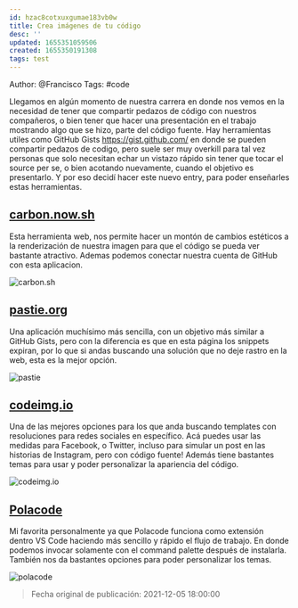```yaml
---
id: hzac8cotxuxgumae183vb0w
title: Crea imágenes de tu código
desc: ''
updated: 1655351059506
created: 1655350191308
tags: test
---
```


Author: @Francisco
Tags: #code

Llegamos en algún momento de nuestra carrera en donde nos vemos en la necesidad de tener que compartir pedazos de código con nuestros compañeros, o bien tener que hacer una presentación en el trabajo mostrando algo que se hizo, parte del código fuente. Hay herramientas utiles como GitHub Gists https://gist.github.com/ en donde se pueden compartir pedazos de codigo, pero suele ser muy overkill para tal vez personas que solo necesitan echar un vistazo rápido sin tener que tocar el source per se, o bien acotando nuevamente, cuando el objetivo es presentarlo. 
Y por eso decidí hacer este nuevo entry, para poder enseñarles estas herramientas.

## [carbon.now.sh](https://https://carbon.now.sh/)
Esta herramienta web, nos permite hacer un montón de cambios estéticos a la renderización de nuestra imagen para que el código se pueda ver bastante atractivo. Ademas podemos conectar nuestra cuenta de GitHub con esta aplicacion. 

![carbon.sh](https://i.imgur.com/R4IWaT4.png)

## [pastie.org](http://pastie.org/)

Una aplicación muchísimo más sencilla, con un objetivo más similar a GitHub Gists, pero con la diferencia es que en esta página los snippets expiran, por lo que si andas buscando una solución que no deje rastro en la web, esta es la mejor opción. 

![pastie](https://i.imgur.com/zvzntkk.png)

## [codeimg.io](https://codeimg.io/)
Una de las mejores opciones para los que anda buscando templates con resoluciones para redes sociales en específico. Acá puedes usar las medidas para Facebook, o Twitter, incluso para simular un post en las historias de Instagram, pero con código fuente! Además tiene bastantes temas para usar y poder personalizar la apariencia del código. 

![codeimg.io](https://i.imgur.com/xli8LYs.png)

## [Polacode](https://github.com/octref/polacode) 
Mi favorita personalmente ya que Polacode funciona como extensión dentro VS Code haciendo más sencillo y rápido el flujo de trabajo. En donde podemos invocar solamente con el command palette después de instalarla. También nos da bastantes opciones para poder personalizar los temas. 

![polacode](https://i.imgur.com/TF6LwiN.png)

> Fecha original de publicación: 2021-12-05 18:00:00
